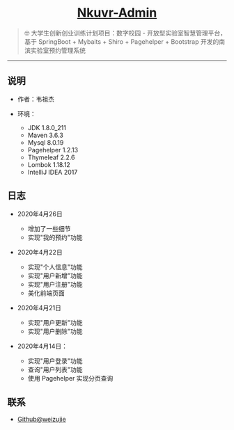 <h1 align="center"><a href="https://github.com/weizujie/Nkuvr-Admin" target="_blank">Nkuvr-Admin</a></h1>

> :nerd_face: 大学生创新创业训练计划项目：数字校园 - 开放型实验室智慧管理平台，基于 SpringBoot + Mybaits + Shiro + Pagehelper + Bootstrap 开发的南滨实验室预约管理系统

------------------------------

## 说明

- 作者：韦祖杰

- 环境：

    - JDK        1.8.0_211
    - Maven      3.6.3
    - Mysql      8.0.19
    - Pagehelper 1.2.13
    - Thymeleaf  2.2.6
    - Lombok     1.18.12
    - IntelliJ IDEA 2017
        

## 日志

- 2020年4月26日
    - 增加了一些细节
    - 实现"我的预约"功能

- 2020年4月22日
    - 实现"个人信息"功能
    - 实现"用户新增"功能
    - 实现"用户注册"功能
    - 美化前端页面

- 2020年4月21日
    - 实现"用户更新"功能
    - 实现"用户删除"功能

- 2020年4月14日：
    - 实现"用户登录"功能
    - 查询"用户列表"功能
    - 使用 Pagehelper 实现分页查询
    
## 联系

- [Github@weizujie](https://github.com/weizujie)
    
